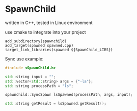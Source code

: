 # SpawnChild

written in C++,
tested in Linux environment

use cmake to integrate into your project

```
add_subdirectory(spawnchild)
add_target(spawned spawned.cpp)
target_link_libraries(spawned ${SpawnChild_LIBS})

```

Sync use example:

```c++
#include <SpawnChild.h>

std::string input = "";
std::vector<std::string> args = {"-la"};
std::string processPath = "ls";

spawnchild::SyncSpawn lsSpawned(processPath, args, input);

std::string getResult = lsSpawned.getResult();
```